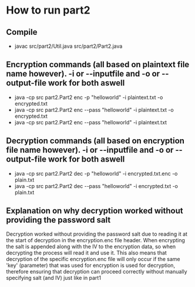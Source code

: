 # How to run part2

## Compile

- javac src/part2/Util.java src/part2/Part2.java

## Encryption commands (all based on plaintext file name however). -i or --inputfile and -o or --output-file work for both aswell

- java -cp src part2.Part2 enc -p "helloworld" -i plaintext.txt -o encrypted.txt
- java -cp src part2.Part2 enc --pass "helloworld" -i plaintext.txt -o encrypted.txt
- java -cp src part2.Part2 enc --pass "helloworld" -i plaintext.txt

## Decryption commands (all based on encryption file name however). -i or --inputfile and -o or --output-file work for both aswell

- java -cp src part2.Part2 dec -p "helloworld" -i encrypted.txt.enc -o plain.txt
- java -cp src part2.Part2 dec --pass "helloworld" -i encrypted.txt -o plain.txt

## Explanation on why decryption worked without providing the password salt

Decryption worked without providing the password salt due to reading it at the start of decryption in the encryption.enc file header. When encrypting the salt is appended along with the IV to the encryption data, so when decrypting the process will read it and use it. This also means that decryption of the specific encryption.enc file will only occur if the same 'key' (parameter) that was used for encryption is used for decryption, therefore ensuring that decryption can proceed correctly without manually specifying salt (and IV) just like in part1
